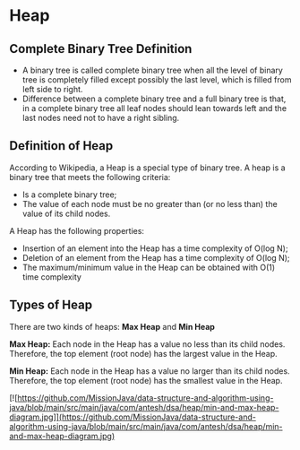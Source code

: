 # Heap
## Complete Binary Tree Definition
- A binary tree is called complete binary tree when all the level of binary tree is completely filled except possibly the last level, which is filled from left side to right.
- Difference between a complete binary tree and a full binary tree is that, in a complete binary tree all leaf nodes should lean towards left and the last nodes need not to have a right sibling.


## Definition of Heap
According to Wikipedia, a Heap is a special type of binary tree. A heap is a binary tree that meets the following criteria:

- Is a complete binary tree;
- The value of each node must be no greater than (or no less than) the value of its child nodes.

A Heap has the following properties:
- Insertion of an element into the Heap has a time complexity of O(log N);
- Deletion of an element from the Heap has a time complexity of O(log N);
- The maximum/minimum value in the Heap can be obtained with O(1) time complexity

## Types of Heap
There are two kinds of heaps: **Max Heap** and **Min Heap**

**Max Heap:** Each node in the Heap has a value no less than its child nodes. Therefore, the top element (root node) has the largest value in the Heap.

**Min Heap:** Each node in the Heap has a value no larger than its child nodes. Therefore, the top element (root node) has the smallest value in the Heap.

[![https://github.com/MissionJava/data-structure-and-algorithm-using-java/blob/main/src/main/java/com/antesh/dsa/heap/min-and-max-heap-diagram.jpg]](https://github.com/MissionJava/data-structure-and-algorithm-using-java/blob/main/src/main/java/com/antesh/dsa/heap/min-and-max-heap-diagram.jpg)